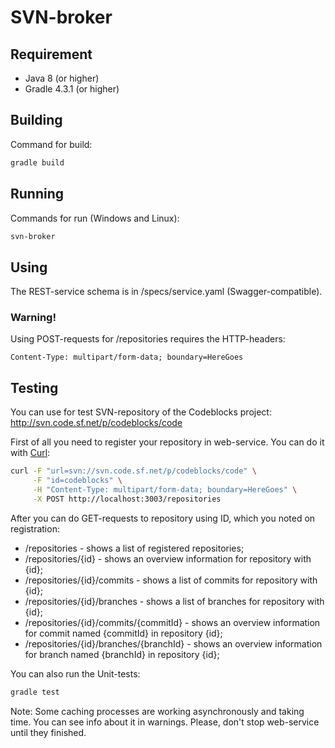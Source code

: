 # SVN-broker

## Requirement

* Java 8 (or higher)
* Gradle 4.3.1 (or higher)

## Building

Command for build:

``` bash
gradle build
```

## Running

Commands for run (Windows and Linux):

``` bash
svn-broker
```

## Using

The REST-service schema is in /specs/service.yaml (Swagger-compatible).

### Warning!

Using POST-requests for /repositories requires the HTTP-headers:

``` http
Content-Type: multipart/form-data; boundary=HereGoes
```

## Testing

You can use for test SVN-repository of the Codeblocks project: http://svn.code.sf.net/p/codeblocks/code

First of all you need to register your repository in web-service. You can do it with [Curl](https://curl.haxx.se/):

``` bash
curl -F "url=svn://svn.code.sf.net/p/codeblocks/code" \
     -F "id=codeblocks" \
     -H "Content-Type: multipart/form-data; boundary=HereGoes" \
     -X POST http://localhost:3003/repositories
```

After you can do GET-requests to repository using ID, which you noted on registration:
* /repositories - shows a list of registered repositories;
* /repositories/{id} - shows an overview information for repository with {id};
* /repositories/{id}/commits - shows a list of commits for repository with {id};
* /repositories/{id}/branches - shows a list of branches for repository with {id};
* /repositories/{id}/commits/{commitId} - shows an overview information for commit named {commitId} in repository {id};
* /repositories/{id}/branches/{branchId} - shows an overview information for branch named {branchId} in repository {id};

You can also run the Unit-tests:
``` bash
gradle test
```

Note: Some caching processes are working asynchronously and taking time. You can see info about it in warnings. Please, don't stop web-service until they finished.